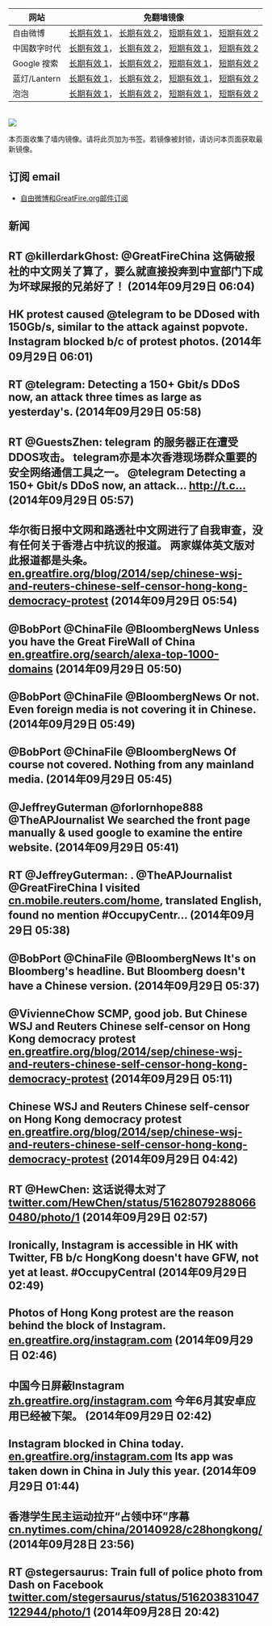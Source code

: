 <table>
    <thead>
        <tr>
            <th>网站</th>
            <th>免翻墙镜像</th>
        </tr>
    </thead>
    <tbody>    
        <tr>
            <td>自由微博</td>
            <td>            
                <a href="https://edgecastcdn.net/00107ED/freeweibo/" target="_BLANK">长期有效 1</a>，            
                <a href="https://objects.dreamhost.com/freeweibo/index.html" target="_BLANK">长期有效 2</a>，            
                <a href="https://fw3.azurewebsites.net" target="_BLANK">短期有效 1</a>，            
                <a href="https://d1stdkq55ggsv7.cloudfront.net" target="_BLANK">短期有效 2</a>
            </td>
        </tr>    
        <tr>
            <td>中国数字时代</td>
            <td>            
                <a href="https://a248.e.akamai.net/f/1/1/1/dci.download.akamai.com/35985/159415/1/c/" target="_BLANK">长期有效 1</a>，            
                <a href="https://objects.dreamhost.com/cdt/index.html" target="_BLANK">长期有效 2</a>，            
                <a href="https://1ff2d.azurewebsites.net" target="_BLANK">短期有效 1</a>，            
                <a href="https://d29jekp4emy41a.cloudfront.net" target="_BLANK">短期有效 2</a>
            </td>
        </tr>    
        <tr>
            <td>Google 搜索</td>
            <td>            
                <a href="https://edgecastcdn.net/00107ED/g/" target="_BLANK">长期有效 1</a>，            
                <a href="https://objects.dreamhost.com/goo/index.html" target="_BLANK">长期有效 2</a>，            
                <a href="https://865ba.azurewebsites.net" target="_BLANK">短期有效 1</a>，            
                <a href="https://d3vv89cvqbrqlq.cloudfront.net" target="_BLANK">短期有效 2</a>
            </td>
        </tr>    
        <tr>
            <td>蓝灯/Lantern</td>
            <td>            
                <a href="https://a248.e.akamai.net/f/1/1/1/dci.download.akamai.com/35985/159415/1/l/" target="_BLANK">长期有效 1</a>，            
                <a href="https://objects.dreamhost.com/lantern/index.html" target="_BLANK">长期有效 2</a>，            
                <a href="https://c7511.azurewebsites.net" target="_BLANK">短期有效 1</a>，            
                <a href="https://dx1djqjpnvurw.cloudfront.net" target="_BLANK">短期有效 2</a>
            </td>
        </tr>    
        <tr>
            <td>泡泡</td>
            <td>            
                <a href="https://edgecastcdn.net/00107ED/paopao/" target="_BLANK">长期有效 1</a>，            
                <a href="https://objects.dreamhost.com/paopao/index.html" target="_BLANK">长期有效 2</a>，            
                <a href="https://paopao2.azurewebsites.net" target="_BLANK">短期有效 1</a>，            
                <a href="https://d19ysv8o6fv16v.cloudfront.net" target="_BLANK">短期有效 2</a>
            </td>
        </tr>
    </tbody>
</table>
<br/>
<img src="https://raw.githubusercontent.com/greatfire/z/master/logos.gif" />

本页面收集了墙内镜像。请将此页加为书签。若镜像被封锁，请访问本页面获取最新镜像。

## 订阅 email
* <a href="https://b.us7.list-manage.com/subscribe?u=854fca58782082e0cbdf204a0&id=c78949b93c">自由微博和GreatFire.org邮件订阅</a>
    
## 新闻
RT @killerdarkGhost: @GreatFireChina 这俩破报社的中文网关了算了，要么就直接投奔到中宣部门下成为坏球屎报的兄弟好了！ (2014年09月29日 06:04)
 ---
HK protest caused @telegram to be DDosed with 150Gb/s, similar to the attack against popvote. Instagram blocked b/c of protest photos. (2014年09月29日 06:01)
 ---
RT @telegram: Detecting a 150+ Gbit/s DDoS now, an attack three times as large as yesterday's. (2014年09月29日 05:58)
 ---
RT @GuestsZhen: telegram 的服务器正在遭受DDOS攻击。 telegram亦是本次香港现场群众重要的安全网络通信工具之一。 @telegram Detecting a 150+ Gbit/s DDoS now, an attack… http://t.c… (2014年09月29日 05:57)
 ---
华尔街日报中文网和路透社中文网进行了自我审查，没有任何关于香港占中抗议的报道。 两家媒体英文版对此报道都是头条。 <a href="https://en.greatfire.org/blog/2014/sep/chinese-wsj-and-reuters-chinese-self-censor-hong-kong-democracy-protest" target="_BLANK">en.greatfire.org/blog/2014/sep/chinese-wsj-and-reuters-chinese-self-censor-hong-kong-democracy-protest</a> (2014年09月29日 05:54)
 ---
@BobPort @ChinaFile @BloombergNews Unless you have the Great FireWall of China <a href="https://en.greatfire.org/search/alexa-top-1000-domains" target="_BLANK">en.greatfire.org/search/alexa-top-1000-domains</a> (2014年09月29日 05:50)
 ---
@BobPort @ChinaFile @BloombergNews Or not. Even foreign media is not covering it in Chinese. (2014年09月29日 05:49)
 ---
@BobPort @ChinaFile @BloombergNews Of course not covered. Nothing from any mainland media. (2014年09月29日 05:45)
 ---
@JeffreyGuterman @forlornhope888 @TheAPJournalist We searched the front page manually &amp; used google to examine the entire website. (2014年09月29日 05:41)
 ---
RT @JeffreyGuterman: . @TheAPJournalist @GreatFireChina I visited <a href="http://cn.mobile.reuters.com/home?irpc=932" target="_BLANK">cn.mobile.reuters.com/home</a>, translated English, found no mention #OccupyCentr… (2014年09月29日 05:38)
 ---
@BobPort @ChinaFile @BloombergNews It's on Bloomberg's headline. But Bloomberg doesn't have a Chinese version. (2014年09月29日 05:37)
 ---
@VivienneChow SCMP, good job. But Chinese WSJ and Reuters Chinese self-censor on Hong Kong democracy protest <a href="https://en.greatfire.org/blog/2014/sep/chinese-wsj-and-reuters-chinese-self-censor-hong-kong-democracy-protest" target="_BLANK">en.greatfire.org/blog/2014/sep/chinese-wsj-and-reuters-chinese-self-censor-hong-kong-democracy-protest</a> (2014年09月29日 05:11)
 ---
Chinese WSJ and Reuters Chinese self-censor on Hong Kong democracy protest <a href="https://en.greatfire.org/blog/2014/sep/chinese-wsj-and-reuters-chinese-self-censor-hong-kong-democracy-protest" target="_BLANK">en.greatfire.org/blog/2014/sep/chinese-wsj-and-reuters-chinese-self-censor-hong-kong-democracy-protest</a> (2014年09月29日 04:42)
 ---
RT @HewChen: 这话说得太对了 <a href="https://twitter.com/HewChen/status/516280792880660480/photo/1" target="_BLANK">twitter.com/HewChen/status/516280792880660480/photo/1</a> (2014年09月29日 02:57)
 ---
Ironically, Instagram is accessible in HK with Twitter, FB b/c HongKong doesn't have GFW, not yet at least. #OccupyCentral (2014年09月29日 02:49)
 ---
Photos of Hong Kong protest are the reason behind the block of Instagram. <a href="https://en.greatfire.org/instagram.com" target="_BLANK">en.greatfire.org/instagram.com</a> (2014年09月29日 02:46)
 ---
中国今日屏蔽Instagram <a href="https://zh.greatfire.org/instagram.com" target="_BLANK">zh.greatfire.org/instagram.com</a> 今年6月其安卓应用已经被下架。 (2014年09月29日 02:42)
 ---
Instagram blocked in China today. <a href="https://en.greatfire.org/instagram.com" target="_BLANK">en.greatfire.org/instagram.com</a> Its app was taken down in China in July this year. (2014年09月29日 01:44)
 ---
香港学生民主运动拉开“占领中环”序幕 <a href="http://cn.nytimes.com/china/20140928/c28hongkong/" target="_BLANK">cn.nytimes.com/china/20140928/c28hongkong/</a> (2014年09月28日 23:56)
 ---
RT @stegersaurus: Train full of police photo from Dash on Facebook <a href="https://twitter.com/stegersaurus/status/516203831047122944/photo/1" target="_BLANK">twitter.com/stegersaurus/status/516203831047122944/photo/1</a> (2014年09月28日 20:42)
 ---
